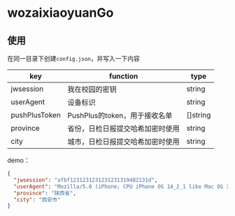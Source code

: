 # wozaixiaoyuanGo

## 使用

在同一目录下创建`config.json`，并写入一下内容

| key           | function                         | type     |
| ------------- | -------------------------------- | -------- |
| jwsession     | 我在校园的密钥                   | string   |
| userAgent     | 设备标识                         | string   |
| pushPlusToken | PushPlus的token，用于接收名单    | []string |
| province      | 省份，日检日报提交哈希加密时使用 | string   |
| city          | 城市，日检日报提交哈希加密时使用 | string   |

demo：

```json
{
  "jwsession": "afbf1231231231231231319482131d",
  "userAgent": "Mozilla/5.0 (iPhone; CPU iPhone OS 14_2_1 like Mac OS X) AppleWebKit/605.1.15 (KHTML, like Gecko) Mobile/15E148 MicroMessenger/8.0.18(0x18001236) NetType/WIFI Language/zh_CN",
  "province": "陕西省",
  "city": "西安市"
}

```



